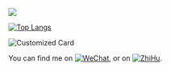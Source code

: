 ![](https://img.shields.io/badge/<WORD_ON_LEFT>-<WORD_ON_RIGHT>-informational?style=flat&logo=<LOGO_NAME>&logoColor=white&color=2bbc8a)

[![Top Langs](https://github-readme-stats.vercel.app/api/top-langs/?username=LingBrian&layout=compact)](https://github.com/anuraghazra/github-readme-stats)

![Customized Card](https://github-readme-stats.vercel.app/api/pin?username=LingBrian&repo=LingBlog)
<!-- Actual text -->

You can find me on [![WeChat][1.2]][1], or on [![ZhiHu][2.2]][2].

<!-- Icons -->

[1.2]: https://img2.imgtp.com/2024/05/21/SYoOevOO.png
[2.2]: https://img2.imgtp.com/2024/05/21/FEwhkUQa.png

<!-- Links to your social media accounts -->

[1]: https://mp.weixin.qq.com/s?__biz=Mzg3OTk3MjczNg==&mid=2247483652&idx=1&sn=ec2c836b5d88aa548a4a897547d8042d&chksm=cf7d19ebf80a90fdd1cee51a4be1f13e59dcab75c884a2c862fd7f33d309174e880b4a040ad4&token=662791256&lang=zh_CN#rd
[2]: https://www.zhihu.com/people/fu-dong-22-28
